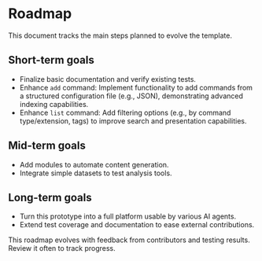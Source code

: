 # Roadmap

This document tracks the main steps planned to evolve the template.

## Short-term goals
- Finalize basic documentation and verify existing tests.
- Enhance `add` command: Implement functionality to add commands from a structured configuration file (e.g., JSON), demonstrating advanced indexing capabilities.
- Enhance `list` command: Add filtering options (e.g., by command type/extension, tags) to improve search and presentation capabilities.

## Mid-term goals
- Add modules to automate content generation.
- Integrate simple datasets to test analysis tools.

## Long-term goals
- Turn this prototype into a full platform usable by various AI agents.
- Extend test coverage and documentation to ease external contributions.

This roadmap evolves with feedback from contributors and testing results. Review it often to track progress.
